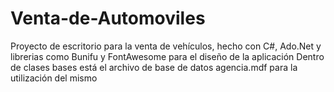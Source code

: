 # Venta-de-Automoviles
Proyecto de escritorio para la venta de vehículos, hecho con C#, Ado.Net y librerias como Bunifu y FontAwesome para el diseño de la aplicación
Dentro de clases bases está el archivo de base de datos agencia.mdf para la utilización del mismo
